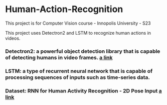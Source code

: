 # Human-Action-Recognition
This project is for Computer Vision course - Innopolis University - S23

This project uses Detectron2 and LSTM to recognize human actions in videos. 
### Detectron2: a powerful object detection library that is capable of detecting humans in video frames. [a link](https://github.com/facebookresearch/detectron2)
### LSTM: a type of recurrent neural network that is capable of processing sequences of inputs such as time-series data.
### Dataset: RNN for Human Activity Recognition - 2D Pose Input [a link](https://github.com/stuarteiffert/RNN-for-Human-Activity-Recognition-using-2D-Pose-Input#dataset-overview)














